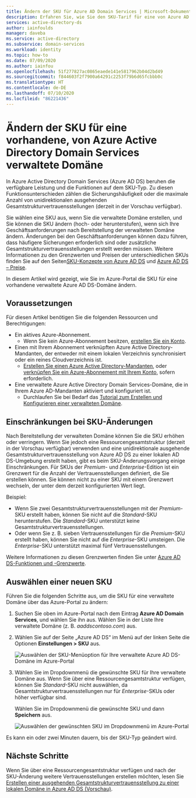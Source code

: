 ```yaml
---
title: Ändern der SKU für Azure AD Domain Services | Microsoft-Dokumentation
description: Erfahren Sie, wie Sie den SKU-Tarif für eine von Azure AD Domain Services verwaltete Domäne ändern, wenn sich Ihre geschäftlichen Anforderungen ändern.
services: active-directory-ds
author: iainfoulds
manager: daveba
ms.service: active-directory
ms.subservice: domain-services
ms.workload: identity
ms.topic: how-to
ms.date: 07/09/2020
ms.author: iainfou
ms.openlocfilehash: 51f277827ac0865eaede141e5817962b04d2bd49
ms.sourcegitcommit: f844603f2f7900a64291c2253f79b6d65fcbbb0c
ms.translationtype: HT
ms.contentlocale: de-DE
ms.lasthandoff: 07/10/2020
ms.locfileid: "86221436"
---
```

# <a name="change-the-sku-for-an-existing-azure-active-directory-domain-services-managed-domain"></a>Ändern der SKU für eine vorhandene, von Azure Active Directory Domain Services verwaltete Domäne

In Azure Active Directory Domain Services (Azure AD DS) beruhen die verfügbare Leistung und die Funktionen auf dem SKU-Typ. Zu diesen Funktionsunterschieden zählen die Sicherungshäufigkeit oder die maximale Anzahl von unidirektionalen ausgehenden Gesamtstrukturvertrauensstellungen (derzeit in der Vorschau verfügbar).

Sie wählen eine SKU aus, wenn Sie die verwaltete Domäne erstellen, und Sie können die SKU ändern (hoch- oder herunterstufen), wenn sich Ihre Geschäftsanforderungen nach Bereitstellung der verwalteten Domäne ändern. Änderungen bei den Geschäftsanforderungen können dazu führen, dass häufigere Sicherungen erforderlich sind oder zusätzliche Gesamtstrukturvertrauensstellungen erstellt werden müssen. Weitere Informationen zu den Grenzwerten und Preisen der unterschiedlichen SKUs finden Sie auf den Seiten[SKU-Konzepte von Azure AD DS][concepts-sku] und [Azure AD DS – Preise][pricing].

In diesem Artikel wird gezeigt, wie Sie im Azure-Portal die SKU für eine vorhandene verwaltete Azure AD DS-Domäne ändern.

## <a name="before-you-begin"></a>Voraussetzungen

Für diesen Artikel benötigen Sie die folgenden Ressourcen und Berechtigungen:

* Ein aktives Azure-Abonnement.
    * Wenn Sie kein Azure-Abonnement besitzen, [erstellen Sie ein Konto](https://azure.microsoft.com/free/?WT.mc_id=A261C142F).
* Einen mit Ihrem Abonnement verknüpften Azure Active Directory-Mandanten, der entweder mit einem lokalen Verzeichnis synchronisiert oder ein reines Cloudverzeichnis ist.
    * [Erstellen Sie einen Azure Active Directory-Mandanten][create-azure-ad-tenant], oder [verknüpfen Sie ein Azure-Abonnement mit Ihrem Konto][associate-azure-ad-tenant], sofern erforderlich.
* Eine verwaltete Azure Active Directory Domain Services-Domäne, die in Ihrem Azure AD-Mandanten aktiviert und konfiguriert ist.
    * Durchlaufen Sie bei Bedarf das [Tutorial zum Erstellen und Konfigurieren einer verwalteten Domäne][create-azure-ad-ds-instance].

## <a name="sku-change-limitations"></a>Einschränkungen bei SKU-Änderungen

Nach Bereitstellung der verwalteten Domäne können Sie die SKU erhöhen oder verringern. Wenn Sie jedoch eine Ressourcengesamtstruktur (derzeit in der Vorschau verfügbar) verwenden und eine unidirektionale ausgehende Gesamtstrukturvertrauensstellung von Azure AD DS zu einer lokalen AD DS-Umgebung erstellt haben, gibt es beim SKU-Änderungsvorgang einige Einschränkungen. Für SKUs der *Premium*- und *Enterprise*-Edition ist ein Grenzwert für die Anzahl der Vertrauensstellungen definiert, die Sie erstellen können. Sie können nicht zu einer SKU mit einem Grenzwert wechseln, der unter dem derzeit konfigurierten Wert liegt.

Beispiel:

* Wenn Sie zwei Gesamtstrukturvertrauensstellungen mit der *Premium*-SKU erstellt haben, können Sie nicht auf die *Standard*-SKU herunterstufen. Die *Standard*-SKU unterstützt keine Gesamtstrukturvertrauensstellungen.
* Oder wenn Sie z. B. sieben Vertrauensstellungen für die *Premium*-SKU erstellt haben, können Sie nicht auf die *Enterprise*-SKU umsteigen. Die *Enterprise*-SKU unterstützt maximal fünf Vertrauensstellungen.

Weitere Informationen zu diesen Grenzwerten finden Sie unter [Azure AD DS-Funktionen und -Grenzwerte][concepts-sku].

## <a name="select-a-new-sku"></a>Auswählen einer neuen SKU

Führen Sie die folgenden Schritte aus, um die SKU für eine verwaltete Domäne über das Azure-Portal zu ändern:

1. Suchen Sie oben im Azure-Portal nach dem Eintrag **Azure AD Domain Services**, und wählen Sie ihn aus. Wählen Sie in der Liste Ihre verwaltete Domäne (z. B. *aaddscontoso.com*) aus.
1. Wählen Sie auf der Seite „Azure AD DS“ im Menü auf der linken Seite die Optionen **Einstellungen > SKU** aus.

    ![Auswählen der SKU-Menüoption für Ihre verwaltete Azure AD DS-Domäne im Azure-Portal](media/change-sku/overview-change-sku.png)

1. Wählen Sie im Dropdownmenü die gewünschte SKU für Ihre verwaltete Domäne aus. Wenn Sie über eine Ressourcengesamtstruktur verfügen, können Sie *Standard*-SKU nicht auswählen, da Gesamtstrukturvertrauensstellungen nur für *Enterprise*-SKUs oder höher verfügbar sind.

    Wählen Sie im Dropdownmenü die gewünschte SKU und dann **Speichern** aus.

    ![Auswählen der gewünschten SKU im Dropdownmenü im Azure-Portal](media/change-sku/change-sku-selection.png)

Es kann ein oder zwei Minuten dauern, bis der SKU-Typ geändert wird.

## <a name="next-steps"></a>Nächste Schritte

Wenn Sie über eine Ressourcengesamtstruktur verfügen und nach der SKU-Änderung weitere Vertrauensstellungen erstellen möchten, lesen Sie [Erstellen einer ausgehenden Gesamtstrukturvertrauensstellung zu einer lokalen Domäne in Azure AD DS (Vorschau)][create-trust].

<!-- INTERNAL LINKS -->
[create-azure-ad-tenant]: ../active-directory/fundamentals/sign-up-organization.md
[associate-azure-ad-tenant]: ../active-directory/fundamentals/active-directory-how-subscriptions-associated-directory.md
[create-azure-ad-ds-instance]: tutorial-create-instance.md
[concepts-sku]: administration-concepts.md#azure-ad-ds-skus
[create-trust]: tutorial-create-forest-trust.md

<!-- EXTERNAL LINKS -->
[pricing]: https://azure.microsoft.com/pricing/details/active-directory-ds/
